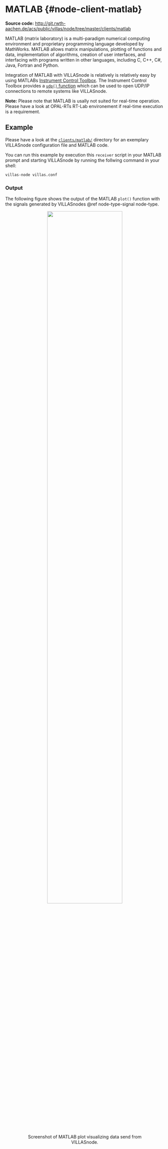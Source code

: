 # MATLAB {#node-client-matlab}

**Source code:** <http://git.rwth-aachen.de/acs/public/villas/node/tree/master/clients/matlab>

MATLAB (matrix laboratory) is a multi-paradigm numerical computing environment and proprietary programming language developed by MathWorks. MATLAB allows matrix manipulations, plotting of functions and data, implementation of algorithms, creation of user interfaces, and interfacing with programs written in other languages, including C, C++, C#, Java, Fortran and Python.

Integration of MATLAB with VILLASnode is relatively is relatively easy by using MATLABs [Instrument Control Toolbox](https://de.mathworks.com/help/instrument/index.html).
The Instrument Control Toolbox provides a [`udp()` function](https://de.mathworks.com/help/instrument/udp.html) which can be used to open UDP/IP connections to remote systems like VILLASnode.

**Note:** Please note that MATLAB is usally not suited for real-time operation. Please have a look at OPAL-RTs RT-Lab environement if real-time execution is a requirement.

## Example

Please have a look at the [`clients/matlab/`](https://git.rwth-aachen.de/acs/public/villas/node/tree/master/clients/matlab) directory for an exemplary VILLASnode configuration file and MATLAB code.

You can run this example by execution this `receiver` script in your MATLAB prompt and starting VILLASnode by running the follwing command in your shell:

```bash
villas-node villas.conf
```

### Output

The following figure shows the output of the MATLAB `plot()` function with the signals generated by VILLASnodes @ref node-type-signal node-type.

<figure align="center">
    <img src="/img/screenshots/node/villas_matlab_siggen.png" width="75%" />
    <figcaption>Screenshot of MATLAB plot visualizing data send from VILLASnode.</figcaption>
</figure>
